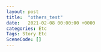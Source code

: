 ```yaml
---
layout: post
title:  "others_test"
date:   2021-02-08 00:00:00 +0000
categories: Etc
Tags: Story Etc
SceneCode: []
---
```

